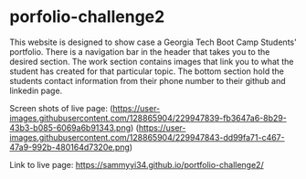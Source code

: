 # porfolio-challenge2

This website is designed to show case a Georgia Tech Boot Camp Students' portfolio. There is a navigation bar in the header that takes you to the desired section. The work section contains images that link you to what the student has created for that particular topic. The bottom section hold the students contact information from their phone number to their github and linkedin page.

Screen shots of live page:
(https://user-images.githubusercontent.com/128865904/229947839-fb3647a6-8b29-43b3-b085-6069a6b91343.png)
(https://user-images.githubusercontent.com/128865904/229947843-dd99fa71-c467-47a9-992b-480164d7320e.png)

Link to live page:
https://sammyyi34.github.io/portfolio-challenge2/
